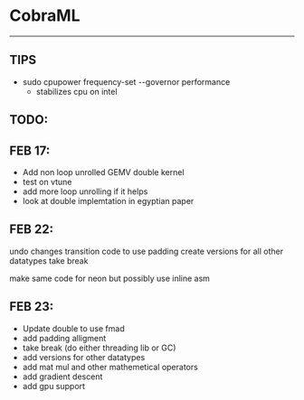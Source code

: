 # CobraML

-----------------

## TIPS

- sudo cpupower frequency-set --governor performance
  - stabilizes cpu on intel

## TODO:

## FEB 17:
- Add non loop unrolled GEMV double kernel
- test on vtune 
- add more loop unrolling if it helps
- look at double implemtation in egyptian paper

## FEB 22:
undo changes
transition code to use padding
create versions for all other datatypes
take break

make same code for neon but possibly use inline asm

## FEB 23:
- Update double to use fmad
- add padding alligment
- take break (do either threading lib or GC)
- add versions for other datatypes
- add mat mul and other mathemetical operators
- add gradient descent
- add gpu support
